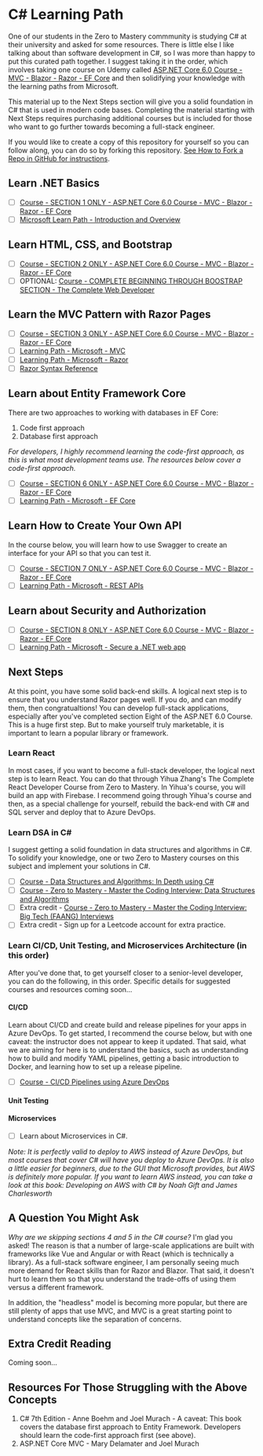 # C# Learning Path
One of our students in the Zero to Mastery commmunity is studying C# at their university and asked for some resources. There is little else I like talking about than software development in C#, so I was more than happy to put this curated path together. I suggest taking it in the order, which involves taking one course on Udemy called [ASP.NET Core 6.0 Course - MVC - Blazor - Razor - EF Core](https://www.udemy.com/course/aspnet-6-course/) and then solidifying your knowledge with the learning paths from Microsoft.

This material up to the Next Steps section will give you a solid foundation in C# that is used in modern code bases. Completing the material starting with Next Steps requires purchasing additional courses but is included for those who want to go further towards becoming a full-stack engineer.

If you would like to create a copy of this repository for yourself so you can follow along, you can do so by forking this repository. [See How to Fork a Repo in GitHub for instructions](https://www.freecodecamp.org/news/how-to-fork-a-github-repository/).

## Learn .NET Basics
- [ ] [Course - SECTION 1 ONLY - ASP.NET Core 6.0 Course - MVC - Blazor - Razor - EF Core](https://www.udemy.com/course/aspnet-6-course/)
- [ ] [Microsoft Learn Path - Introduction and Overview](https://learn.microsoft.com/en-us/dotnet/core/introduction)

## Learn HTML, CSS, and Bootstrap
- [ ] [Course - SECTION 2 ONLY - ASP.NET Core 6.0 Course - MVC - Blazor - Razor - EF Core](https://www.udemy.com/course/aspnet-6-course/)
- [ ] OPTIONAL: [Course - COMPLETE BEGINNING THROUGH BOOSTRAP SECTION - The Complete Web Developer](https://www.udemy.com/course/the-complete-web-developer-zero-to-mastery/)

## Learn the MVC Pattern with Razor Pages
- [ ] [Course - SECTION 3 ONLY - ASP.NET Core 6.0 Course - MVC - Blazor - Razor - EF Core](https://www.udemy.com/course/aspnet-6-course/)
- [ ] [Learning Path - Microsoft - MVC](https://learn.microsoft.com/en-us/aspnet/core/tutorials/first-mvc-app/start-mvc?view=aspnetcore-6.0&tabs=visual-studio)
- [ ] [Learning Path - Microsoft - Razor](https://learn.microsoft.com/en-us/aspnet/core/tutorials/razor-pages/?view=aspnetcore-6.0)
- [ ] [Razor Syntax Reference](https://learn.microsoft.com/en-us/aspnet/core/mvc/views/razor?view=aspnetcore-6.0)

## Learn about Entity Framework Core
There are two approaches to working with databases in EF Core:
1. Code first approach
2. Database first approach

*For developers, I highly recommend learning the code-first approach, as this is what most development teams use. The resources below cover a code-first approach.*

- [ ] [Course - SECTION 6 ONLY - ASP.NET Core 6.0 Course - MVC - Blazor - Razor - EF Core](https://www.udemy.com/course/aspnet-6-course/)
- [ ] [Learning Path - Microsoft - EF Core](https://learn.microsoft.com/en-us/training/modules/persist-data-ef-core/)

## Learn How to Create Your Own API
In the course below, you will learn how to use Swagger to create an interface for your API so that you can test it.

- [ ] [Course - SECTION 7 ONLY - ASP.NET Core 6.0 Course - MVC - Blazor - Razor - EF Core](https://www.udemy.com/course/aspnet-6-course/)
- [ ] [Learning Path - Microsoft - REST APIs](https://learn.microsoft.com/en-us/training/modules/build-web-api-aspnet-core/)

## Learn about Security and Authorization

- [ ] [Course - SECTION 8 ONLY - ASP.NET Core 6.0 Course - MVC - Blazor - Razor - EF Core](https://www.udemy.com/course/aspnet-6-course/)
- [ ] [Learning Path - Microsoft - Secure a .NET web app](https://learn.microsoft.com/en-us/training/modules/secure-aspnet-core-identity/)

## Next Steps
At this point, you have some solid back-end skills. A logical next step is to ensure that you understand Razor pages well. If you do, and can modify them, then congratualtions! You can develop full-stack applications, especially after you've completed section Eight of the ASP.NET 6.0 Course. This is a huge first step. But to make yourself truly marketable, it is important to learn a popular library or framework.

### Learn React
In most cases, if you want to become a full-stack developer, the logical next step is to learn React. You can do that through Yihua Zhang's The Complete React Developer Course from Zero to Mastery. In Yihua's course, you will build an app with Firebase. I recommend going through Yihua's course and then, as a special challenge for yourself, rebuild the back-end with C# and SQL server and deploy that to Azure DevOps.

### Learn DSA in C#
I suggest getting a solid foundation in data structures and algorithms in C#. To solidify your knowledge, one or two Zero to Mastery courses on this subject and implement your solutions in C#.

- [ ] [Course - Data Structures and Algorithms: In Depth using C#](https://www.udemy.com/course/data-structures-and-algorithms-in-depth-using-c-sharp/?src=sac&kw=c%23+data+str)
- [ ] [Course - Zero to Mastery - Master the Coding Interview: Data Structures and Algorithms](https://www.udemy.com/course/master-the-coding-interview-data-structures-algorithms/)
- [ ] Extra credit - [Course - Zero to Mastery - Master the Coding Interview: Big Tech (FAANG) Interviews](https://www.udemy.com/course/master-the-coding-interview-big-tech-faang-interviews/)
- [ ] Extra credit - Sign up for a Leetcode account for extra practice.

### Learn CI/CD, Unit Testing, and Microservices Architecture (in this order)
After you've done that, to get yourself closer to a senior-level developer, you can do the following, in this order. Specific details for suggested courses and resources coming soon...

#### CI/CD
Learn about CI/CD and create build and release pipelines for your apps in Azure DevOps. To get started, I recommend the course below, but with one caveat: the instructor does not appear to keep it updated. That said, what we are aiming for here is to understand the basics, such as understanding how to build and modify YAML pipelines, getting a basic introduction to Docker, and learning how to set up a release pipeline.
- [ ] [Course - CI/CD Pipelines using Azure DevOps](https://www.udemy.com/course/cicd-pipelines-using-azure-devops/)

#### Unit Testing

#### Microservices
- [ ] Learn about Microservices in C#.

*Note: It is perfectly valid to deploy to AWS instead of Azure DevOps, but most courses that cover C# will have you deploy to Azure DevOps. It is also a little easier for beginners, due to the GUI that Microsoft provides, but AWS is definitely more popular. If you want to learn AWS instead, you can take a look at this book: Developing on AWS with C# by Noah Gift and James Charlesworth*

## A Question You Might Ask
*Why are we skipping sections 4 and 5 in the C# course?* I'm glad you asked! The reason is that a number of large-scale applications are built with frameworks like Vue and Angular or with React (which is technically a library). As a full-stack software engineer, I am personally seeing much more demand for React skills than for Razor and Blazor. That said, it doesn't hurt to learn them so that you understand the trade-offs of using them versus a different framework.

In addition, the "headless" model is becoming more popular, but there are still plenty of apps that use MVC, and MVC is a great starting point to understand concepts like the separation of concerns.

## Extra Credit Reading
Coming soon...

## Resources For Those Struggling with the Above Concepts
1. C# 7th Edition - Anne Boehm and Joel Murach - A caveat: This book covers the database first approach to Entity Framework. Developers should learn the code-first approach first (see above).
2. ASP.NET Core MVC - Mary Delamater and Joel Murach
